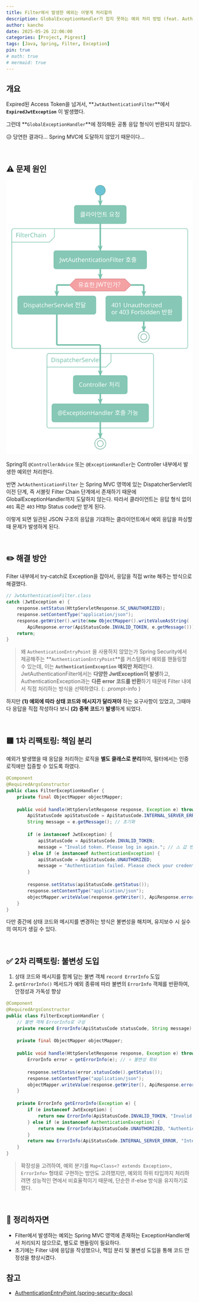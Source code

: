 ```yaml
---
title: Filter에서 발생한 예외는 어떻게 처리할까
description: GlobalExceptionHandler가 잡지 못하는 예외 처리 방법 (feat. AuthenticationEntryPoint)
author: kancho
date: 2025-05-26 22:06:00
categories: [Project, Pigrest]
tags: [Java, Spring, Filter, Exception]
pin: true
# math: true
# mermaid: true
---
```


## 개요

Expired된 Access Token을 넘겨서, **`JwtAuthenticationFilter`**에서 **`ExpiredJwtException`** 이 발생했다.

그런데 **`GlobalExceptionHandler`**에 정의해둔 공통 응답 형식이 반환되지 않았다.

😥 당연한 결과다... Spring MVC에 도달하지 않았기 때문이다...

<br/>

## ⚠️ 문제 원인

<img src="../assets/img/posts/jwt-filter-dispatcher-servlet.svg" />

Spring의 `@ControllerAdvice` 또는 `@ExceptionHandler`는 Controller 내부에서 발생한 예외만 처리한다.

반면 `JwtAuthenticationFilter` 는 Spring MVC 영역에 있는 DispatcherServlet의 이전 단계, 즉 서블릿 Filter Chain 단계에서 존재하기 때문에 GlobalExceptionHandler까지 도달하지 않는다. 따라서 클라이언트는 응답 형식 없이 `401` 혹은 `403` Http Status code만 받게 된다.

이렇게 되면 일관된 JSON 구조의 응답을 기대하는 클라이언트에서 예외 응답을 파싱할 때 문제가 발생하게 된다.

<br/>

## ✏️ 해결 방안

Filter 내부에서 try-catch로 Exception을 잡아서, 응답을 직접 write 해주는 방식으로 해결했다.

```java
// JwtAuthenticationFilter.class
catch (JwtException e) {
    response.setStatus(HttpServletResponse.SC_UNAUTHORIZED);
    response.setContentType("application/json");
    response.getWriter().write(new ObjectMapper().writeValueAsString(
        ApiResponse.error(ApiStatusCode.INVALID_TOKEN, e.getMessage())));
    return;
}
```

> 왜 `AuthenticationEntryPoint` 을 사용하지 않았는가
> Spring Security에서 제공해주는 **`AuthenticationEntryPoint`**를 커스텀해서 예외를 핸들링할 수 있는데, 이는 **`AuthenticationException` 예외만 처리**한다. JwtAuthenticationFilter에서는 **다양한 JwtException이 발생**하고, AuthenticationException과는 **다른 error 코드를 반환**하기 때문에 Filter 내에서 직접 처리하는 방식을 선택하였다.
{: .prompt-info }

하지만 **(1) 예외에 따라 상태 코드와 메시지가 달라져야** 하는 요구사항이 있었고, 그때마다 응답을 직접 작성하다 보니 **(2) 중복 코드**가 **발생**하게 되었다.

<br/>

## 🟨 1차 리팩토링: 책임 분리

예외가 발생했을 때 응답을 처리하는 로직을 **별도 클래스로 분리**하여, 필터에서는 인증 로직에만 집중할 수 있도록 하였다.

```java
@Component  
@RequiredArgsConstructor  
public class FilterExceptionHandler {  
    private final ObjectMapper objectMapper;  
  
    public void handle(HttpServletResponse response, Exception e) throws IOException {  
        ApiStatusCode apiStatusCode = ApiStatusCode.INTERNAL_SERVER_ERROR;  
        String message = e.getMessage(); // 초기화
  
        if (e instanceof JwtException) {  
            apiStatusCode = ApiStatusCode.INVALID_TOKEN;  
            message = "Invalid token. Please log in again."; // ⚠️ 값 변경
        } else if (e instanceof AuthenticationException) {  
            apiStatusCode = ApiStatusCode.UNAUTHORIZED;  
            message = "Authentication failed. Please check your credentials.";  
        }  
  
        response.setStatus(apiStatusCode.getStatus());  
        response.setContentType("application/json");  
        objectMapper.writeValue(response.getWriter(), ApiResponse.error(apiStatusCode, message));  
    }  
}
```

다만 중간에 상태 코드와 메시지를 변경하는 방식은 불변성을 해치며, 유지보수 시 실수의 여지가 생길 수 있다.

<br/>

## ✅ 2차 리팩토링: 불변성 도입

1. 상태 코드와 메시지를 함께 담는 불변 객체 `record ErrorInfo` 도입
2. `getErrorInfo()` 메서드가 예외 종류에 따라 불변의 `ErrorInfo` 객체를 반환하여, 안정성과 가독성 향상 

```java
@Component
@RequiredArgsConstructor
public class FilterExceptionHandler {
    // 불변 객체 ErrorInfo로 구성
    private record ErrorInfo(ApiStatusCode statusCode, String message) {}

    private final ObjectMapper objectMapper;

    public void handle(HttpServletResponse response, Exception e) throws IOException {
        ErrorInfo error = getErrorInfo(e); // ⭐ 불변성 확보

        response.setStatus(error.statusCode().getStatus());
        response.setContentType("application/json");
        objectMapper.writeValue(response.getWriter(), ApiResponse.error(error.statusCode(), error.message()));
    }

    private ErrorInfo getErrorInfo(Exception e) {
        if (e instanceof JwtException) {
            return new ErrorInfo(ApiStatusCode.INVALID_TOKEN, "Invalid token. Please log in again.");
        } else if (e instanceof AuthenticationException) {
            return new ErrorInfo(ApiStatusCode.UNAUTHORIZED, "Authentication failed. Please check your credentials.");
        }
        return new ErrorInfo(ApiStatusCode.INTERNAL_SERVER_ERROR, "Internal Server Error");
    }
}
```

> 확장성을 고려하여, 예외 분기를 `Map<Class<? extends Exception>, ErrorInfo>` 형태로 구현하는 방안도 고려했지만, 예외의 하위 타입까지 처리하려면 성능적인 면에서 비효율적이기 때문에, 단순한 if-else 방식을 유지하기로 했다.

<br/>

## 🐾 정리하자면

- Filter에서 발생하는 예외는 Spring MVC 영역에 존재하는 ExceptionHandler에서 처리되지 않으므로, 별도로 핸들링이 필요하다.
- 초기에는 Filter 내에 응답을 작성했으나, 책임 분리 및 불변성 도입을 통해 코드 안정성을 향상시켰다.


## 참고

- [AuthenticationEntryPoint (spring-security-docs)](https://docs.spring.io/spring-security/reference/api/java/org/springframework/security/web/AuthenticationEntryPoint.html)
